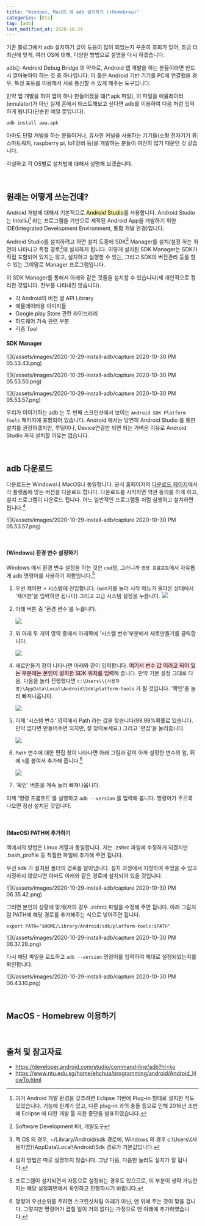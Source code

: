 ```yaml
---
title: "Windows, MacOS 에 adb 설치하기 (+Homebrew)"
categories: [Etc]
tag: [adb]
last_modified_at: 2020-10-29
---
```

기존 블로그에서 adb 설치하기 글이 도움이 많이 되었는지 꾸준히 조회가 있어, 조금 더 최신에 맞게, 여러 OS에 대해, 다양한 방법으로 설명을 다시 하겠습니다. 

adb는 Android Debug Bridge 의 약자로, Android 앱 개발을 하는 분들이라면 반드시 깔아놓아야 하는 것 중 하나입니다. 이 툴은 Android 기반 기기를 PC에 연결했을 경우, 특정 포트를 이용해서 서로 통신할 수 있게 해주는 도구입니다. 

만약 앱 개발을 하여 앱이 하나 만들어졌을 떄(*.apk 파일), 이 파일을 에뮬레이터(emulator)가 아닌 실제 폰에서 테스트해보고 싶다면 adb를 이용하여 다음 처럼 입력하게 됩니다(단순한 예일 뿐입니다).

```sh
adb install aaa.apk
```

아마도 단말 개발을 하는 분들이거나, 유사한 커널을 사용하는 기기들(소형 전자기기 류: 스마트워치, raspberry pi, IoT장비 등)을 개발하는 분들이 여전히 많기 때문인 것 같습니다. 

각설하고 각 OS별로 설치법에 대해서 설명해 보겠습니다. 

<br/>

## 원래는 어떻게 쓰는건데?

Android 개발에 대해서 기본적으로 <mark style='background-color: #fff5b1'>Android Studio</mark>를 사용합니다. Android Studio는 IntelliJ[^1] 라는 프로그램을 기반으로 제작된 Android App을 개발하기 위한 IDE(Integrated Development Environment, 통합 개발 환경)입니다.

Android Studio를 설치하려고 하면 설치 도중에 SDK[^2] Manager를 설치/설정 하는 화면이 나타나고 특정 경로[^3]에 설치하게 됩니다. 이렇게 설치된 SDK Manager는 SDK가 직접 포함되어 있지는 않고, 설치하고 실행할 수 있는, 그리고 SDK의 버전관리 등을 할 수 있는 그야말로 Manager 프로그램입니다. 

이 SDK Manager를 통해서 아래와 같은 것들을 설치할 수 있습니다(제 개인적으로 정리한 것입니다. 전부를 나타내진 않습니다).

- 각 Android의 버전 별 API Library
- 에뮬레이터용 이미지들
- Google play Store 관련 라이브러리
- 하드웨어 가속 관련 부분
- 각종 Tool

#### SDK Manager

![](/assets/images/2020-10-29-install-adb/capture 2020-10-30 PM 05.53.43.png)

![](/assets/images/2020-10-29-install-adb/capture 2020-10-30 PM 05.53.50.png)

![](/assets/images/2020-10-29-install-adb/capture 2020-10-30 PM 05.53.57.png)

우리가 이야기하는 adb 는 두 번째 스크린샷에서 보이는 `Android SDK Platform Tools` 패키지에 포함되어 있습니다. Android 에서는 당연히 Android Studio 를 통한 설치를 권장하겠지만, 루팅이나, Device연결만 되면 되는 가벼운 이유로 Android Studio 까지 설치할 이유는 없습니다. 

<br/>

## adb 다운로드

다운로드는 Windows나 MacOS나 동일합니다. 공식 홈페이지의 [다운로드 페이지](https://developer.android.com/studio/releases/platform-tools?hl=ko)에서 각 플랫폼에 맞는 버전을 다운로드 합니다. 다운로드를 시작하면 약관 동의를 하게 하고, 설치 프로그램이 다운로드 됩니다. 어느 일반적인 프로그램들 처럼 실행하고 설치하면 됩니다.[^4]

![](/assets/images/2020-10-29-install-adb/capture 2020-10-30 PM 05.53.57.png)

<br/>

#### (Windows) 환경 변수 설정하기

Windows 에서 환경 변수 설정을 하는 것은 `cmd`창, 그러니까 `명령 프롬프트`에서 자유롭게 adb 명령어를 사용하기 위함입니다.[^5]

1. 우선 제어판 > 시스템에 진입합니다. (win키를 눌러 시작 메뉴가 올라온 상태에서 '제어판'을 입력하면 됩니다) 그리고 고급 시스템 설정을 누릅니다. 
    ![](/assets/images/2020-10-29-install-adb/win1.png)

2. 아래 버튼 중 '환경 변수'를 누릅니다. 

    ![](/assets/images/2020-10-29-install-adb/win2.png)

3. 위 아래 두 개의 영역 중에서 아래쪽에 '시스템 변수'부분에서 새로만들기를 클릭합니다. 

    ![](/assets/images/2020-10-29-install-adb/win3.png)

4. 새로만들기 창이 나타나면 아래와 같이 입력합니다. <mark style='background-color: #ffdce0'>여기서 변수 값 이라고 되어 있는 부분에는 본인이 설치한 SDK 위치를 입력</mark>해 줍니다. 만약 기본 설정 그대로 다음, 다음을 눌러 진행했다면 `c:\Users\\{사용자명}\AppData\Local\Android\Sdk\platform-tools` 가 될 것입니다. '확인'을 눌러 빠져나옵니다. 

    ![](/assets/images/2020-10-29-install-adb/win4.png)

5. 이제 '시스템 변수' 영역에서 Path 라는 값을 찾습니다(99.99%확률로 있습니다. 만약 없다면 만들어주면 되지만, 잘 찾아보세요.) 그리고 '편집'을 눌러줍니다.

    ![](/assets/images/2020-10-29-install-adb/win5.png)

6. `Path` 변수에 대한 편집 창이 나타나면 아래 그림과 같이 아까 설정한 변수의 앞, 뒤에 `%`를 붙여서 추가해 줍니다.[^6]

    ![](/assets/images/2020-10-29-install-adb/win6.png)

7. '확인' 버튼을 계속 눌러 빠져나옵니다. 

이제 '명령 프롬프트'를 실행하고 `adb --version` 를 입력해 봅니다. 명령어가 주르륵 나오면 정상 설치된 것입니다. 

<br/>

#### (MacOS) PATH에 추가하기

맥에서의 방법은 Linux 계열과 동일합니다. 저는 .zshrc 파일에 수정하게 되겠지만 .bash_profile 등 적절한 파일에 추가해 주면 됩니다. 

우선 sdk 가 설치된 폴더의 경로를 알아냅니다. 설치 과정에서 지정하여 주었을 수 있고 지정하지 않았다면 아마도 아래와 같은 경로에 설치되어 있을 것입니다. 

![](/assets/images/2020-10-29-install-adb/capture 2020-10-30 PM 06.35.42.png)

그러면 본인의 상황에 맞게(저의 경우 .zshrc) 파일을 수정해 주면 됩니다. 아래 그림처럼 PATH에 해당 경로를 추가해주는 식으로 넣어주면 됩니다. 

```
export PATH="$HOME/Library/Android/sdk/platform-tools:$PATH"
```

![](/assets/images/2020-10-29-install-adb/capture 2020-10-30 PM 06.37.28.png)

다시 해당 파일을 로드하고 `adb --version` 명령어를 입력하여 제대로 설정되었는지를 확인합니다. 

![](/assets/images/2020-10-29-install-adb/capture 2020-10-30 PM 06.43.10.png)

<br/>

## MacOS - Homebrew 이용하기



<br/>

## 출처 및 참고자료

- <https://developer.android.com/studio/command-line/adb?hl=ko>
- <https://www.ntu.edu.sg/home/ehchua/programming/android/Android_HowTo.html>

[^1]: 과거 Android 개발 환경을 갖추려면 Eclipse 기반에 Plug-in 형태로 설치한 적도 있었습니다. 기능에 한계가 있고, 다른 plug-in 과의 충돌 등으로 인해 2016년 초반에 Eclipse 에 대한 개발 툴 지원 중단을 발표하였습니다. 

[^2]: Software Development Kit, 개발도구

[^3]: 맥 OS 의 경우, ~/Library/Android/sdk 경로에, Windows 의 경우 c:\Users\\{사용자명}\AppData\Local\Android\Sdk 경로가 기본값입니다.

[^4]: 설치 방법은 따로 설명하지 않습니다. 그냥 다음, 다음만 눌러도 설치가 잘 됩니다.

[^5]: 프로그램이 설치되면서 자동으로 설정되는 경우도 있으므로, 이 부분이 생략 가능한지는 해당 설정화면에서 확인하고 진행하시기 바랍니다.

[^6]: 명령어 우선순위를 주려면 스크린샷처럼 아래가 아닌, 맨 위에 주는 것이 맞을 겁니다. 그렇지만 명령어가 겹칠 일이 거의 없다는 가정으로 맨 아래에 추가하였습니다.